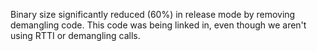 Binary size significantly reduced (60%) in release mode by removing demangling code. This code was being linked in, even though we aren't using RTTI or demangling calls.
